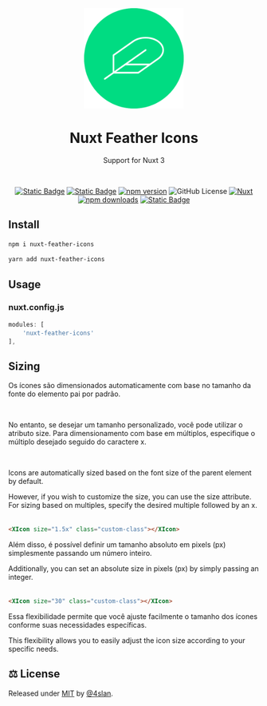 <div align="center">
<img src=".github/nuxt-feather-icons.svg" width="200">
</div>
<h1 align="center">Nuxt Feather Icons</h1>
<p align="center">Support for Nuxt 3</p>
<br>

<div align="center">


[![Static Badge][npm-src]][npm-href]
[![Static Badge][github-src]][github-href]
[![npm version][npm-v-src]][npm-v-href]
![GitHub License][license]
[![Nuxt][nuxt-src]][nuxt-href]
[![npm downloads][npm-d-src]][npm-d-href]
[![Static Badge][sponsor-src]][sponsor-href]

</div>

## Install

```bash
npm i nuxt-feather-icons
```

```bash
yarn add nuxt-feather-icons
```

## Usage

### nuxt.config.js

``` js
modules: [
    'nuxt-feather-icons'
],
```

## Sizing

<p>Os ícones são dimensionados automaticamente com base no tamanho da fonte do elemento pai por padrão.</p>
<br/>
<p>No entanto, se desejar um tamanho personalizado, você pode utilizar o atributo size. Para dimensionamento com base em
múltiplos, especifique o múltiplo desejado seguido do caractere x.</p>

<br/>

<p>Icons are automatically sized based on the font size of the parent element by default.</p>
<p>However, if you wish to customize the size, you can use the size attribute. For sizing based on multiples, specify the
desired multiple followed by an x.</p>

```html

<XIcon size="1.5x" class="custom-class"></XIcon>
```

<p>Além disso, é possível definir um tamanho absoluto em pixels (px) simplesmente passando um número inteiro.</p>
<p>Additionally, you can set an absolute size in pixels (px) by simply passing an integer.</p>

```html

<XIcon size="30" class="custom-class"></XIcon>
```

<p>Essa flexibilidade permite que você ajuste facilmente o tamanho dos ícones conforme suas necessidades específicas.</p>
<p>This flexibility allows you to easily adjust the icon size according to your specific needs.</p>

## ⚖️ License

Released under [MIT](/LICENSE) by [@4slan](https://github.com/4sllan).

[npm-src]: https://img.shields.io/badge/NPM:nuxt-feather-icons?style=flat-square&colorA=18181B&colorB=28CF8D

[npm-href]:https://www.npmjs.com/package/nuxt-feather-icons

[github-src]: https://img.shields.io/badge/GITHUB:nuxt-feather-icons?style=flat-square&colorA=18181B&colorB=28CF8D

[github-href]: https://github.com/4sllan/nuxt-feather-icons

[npm-v-src]: https://img.shields.io/npm/v/nuxt-feather-icons/latest.svg?style=flat-square&colorA=18181B&colorB=28CF8D

[npm-v-href]: https://www.npmjs.com/package/nuxt-feather-icons

[license]: https://img.shields.io/github/license/4sllan/nuxt-feather-icons?style=flat-square&colorA=18181B&colorB=28CF8D

[nuxt-src]: https://img.shields.io/badge/Nuxt-18181B?logo=nuxt.js

[nuxt-href]: https://nuxt.com

[npm-d-src]: https://img.shields.io/npm/dt/nuxt-feather-icons.svg?style=flat-square&colorA=18181B&colorB=28CF8D

[npm-d-href]: https://www.npmjs.com/package/nuxt-feather-icons

[sponsor-src]: https://img.shields.io/badge/-%E2%99%A5%20Sponsors-ec5cc6?style=flat-square

[sponsor-href]:https://github.com/sponsors/4sllan
